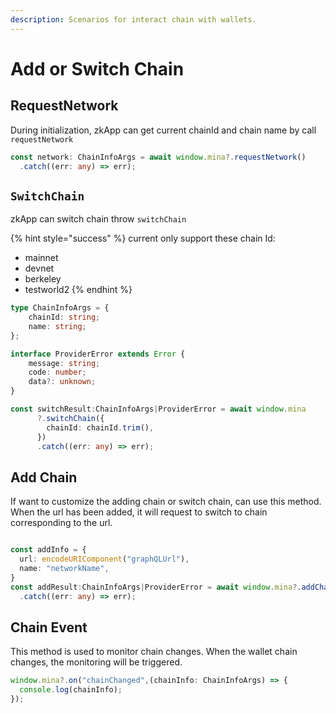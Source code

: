 ```yaml
---
description: Scenarios for interact chain with wallets.
---
```


# Add or Switch Chain

## RequestNetwork

During initialization, zkApp can get current chainId and chain name by call `requestNetwork`

```typescript
const network: ChainInfoArgs = await window.mina?.requestNetwork()
  .catch((err: any) => err);
```

## `SwitchChain`

zkApp can switch chain throw `switchChain`&#x20;

{% hint style="success" %}
current only support these chain Id:&#x20;

* mainnet
* devnet
* berkeley
* testworld2
{% endhint %}

```typescript
type ChainInfoArgs = {
    chainId: string;
    name: string;
};

interface ProviderError extends Error {
    message: string;
    code: number;
    data?: unknown;
}

const switchResult:ChainInfoArgs|ProviderError = await window.mina
      ?.switchChain({
        chainId: chainId.trim(),
      })
      .catch((err: any) => err);
```

## Add Chain

If want to customize the adding chain or switch chain, can use this method. When the url has been added, it will request to switch to chain corresponding to the url.

```typescript

const addInfo = {
  url: encodeURIComponent("graphQLUrl"),
  name: "networkName",
}
const addResult:ChainInfoArgs|ProviderError = await window.mina?.addChain(addInfo)
  .catch((err: any) => err);
```

## Chain Event

This method is used to monitor chain changes. When the wallet chain changes, the monitoring will be triggered.

```typescript
window.mina?.on("chainChanged",(chainInfo: ChainInfoArgs) => {
  console.log(chainInfo);
});
```
